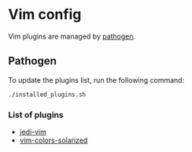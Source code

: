 # Vim config

Vim plugins are managed by [pathogen](https://github.com/tpope/vim-pathogen#installation).

## Pathogen

To update the plugins list, run the following command:

```bash
./installed_plugins.sh
```

### List of plugins

- [jedi-vim](https://github.com/jedi-vim)
- [vim-colors-solarized](https://github.com/vim-colors-solarized)
